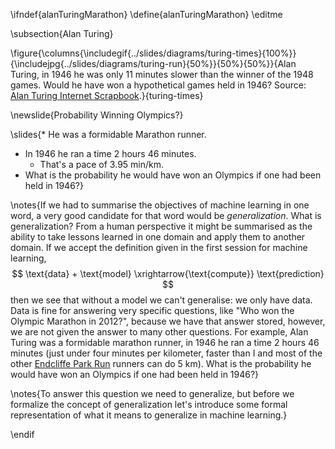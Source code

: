 \ifndef{alanTuringMarathon}
\define{alanTuringMarathon}
\editme

\subsection{Alan Turing}

\figure{\columns{\includegif{../slides/diagrams/turing-times}{100%}}{\includejpg{../slides/diagrams/turing-run}{50%}}{50%}{50%}}{Alan Turing, in 1946 he was only 11 minutes slower than the winner of the 1948 games. Would he have won a hypothetical games held in 1946? Source: [Alan Turing Internet Scrapbook](http://www.turing.org.uk/scrapbook/run.html).}{turing-times}

\newslide{Probability Winning Olympics?}

\slides{* He was a formidable Marathon runner. 
* In 1946 he ran a time 2 hours 46 minutes.
    * That's a pace of 3.95 min/km.
* What is the probability he would have won an Olympics if one had been held in 1946?}

\notes{If we had to summarise the objectives of machine learning in one word, a very good candidate for that word would be *generalization*. What is generalization? From a human perspective it might be summarised as the ability to take lessons learned in one domain and apply them to another domain. If we accept the definition given in the first session for machine learning, 
$$
\text{data} + \text{model} \xrightarrow{\text{compute}} \text{prediction}
$$
then we see that without a model we can't generalise: we only have data. Data is fine for answering very specific questions, like "Who won the Olympic Marathon in 2012?", because we have that answer stored, however, we are not given the answer to many other questions. For example, Alan Turing was a formidable marathon runner, in 1946 he ran a time 2 hours 46 minutes (just under four minutes per kilometer, faster than I and most of the other [Endcliffe Park Run](http://www.parkrun.org.uk/sheffieldhallam/) runners can do 5 km). What is the probability he would have won an Olympics if one had been held in 1946?}

\notes{To answer this question we need to generalize, but before we formalize the concept of generalization let's introduce some formal representation of what it means to generalize in machine learning.}

\endif
